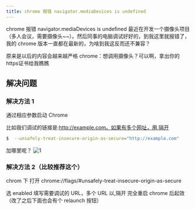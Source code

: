 ```yaml
---
title: chrome 报错 navigator.mediaDevices is undefined
---
```

chrome 报错 navigator.mediaDevices is undefined
最近在开发一个摄像头项目（多人会议，需要摄像头~~）。然后同事的电脑调试好好的，到我这里就报错了，我的 chrome 版本一直都在最新的，为啥到我这反而还不兼容？

原来是以后的内容会越来越严格
chrome：想调用摄像头？可以啊，拿出你的https证书给我瞧瞧

## 解决问题

### 解决方法 1
通过相应参数启动 Chrome

比如我们调试的链接是:http://example.com。如果有多个网址，用,隔开
``` bash
$  --unsafely-treat-insecure-origin-as-secure="http://example.com"
```
加哪里呢？
![1](https://img-blog.csdnimg.cn/img_convert/891a5fd80f3aee3cd6502dc056ca78ff.png)

### 解决方法 2（比较推荐这个）
chrom 下
打开 chrome://flags/#unsafely-treat-insecure-origin-as-secure

选 enabled
填写需要调试的 URL，多个 URL 以,隔开
完全重启 chrome 后起效（改了之后下面也会有个 relaunch 按钮）
